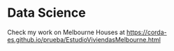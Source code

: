 # Data Science

Check my work on Melbourne Houses at https://corda-es.github.io/prueba/EstudioViviendasMelbourne.html
